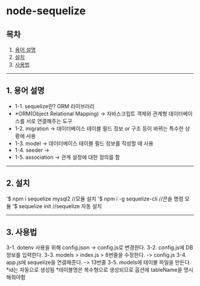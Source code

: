 # node-sequelize

## 목차

1. [용어 설명](#1.-용어-설명)
2. [설치](#2.-설치)
3. [사용법](#3.-사용법)

___

## 1. 용어 설명
* 1-1. sequelize란? ORM 라이브러리
* *ORM(Object Relational Mapping) -> 자바스크립트 객체와 관계형 데이터베이스를 서로 연결해주는 도구
* 1-2. migration -> 데이터베이스 테이블 필드 정보 or 구조 등이 바뀌는 특수한 상황에 사용
* 1-3. model -> 데이터베이스 테이블 필드 정보를 작성할 때 사용
* 1-4. seeder ->  
* 1-5. association -> 관계 설정에 대한 정의를 함
    
___

## 2. 설치
'$ npm i sequelize mysql2 //모듈 설치
'$ npm i -g sequelize-cli //콘솔 명령 모듈
'$ sequelize init //sequelize 자동 설치

___

## 3. 사용법
3-1. dotenv 사용을 위해 config.json -> config.js로 변경한다.
3-2. config.js에 DB 정보를 입력한다.
3-3. models > index.js > 8번줄을 수정한다. -> config.js
3-4. app.js에 sequelize을 연결해준다. -> 13번줄
3-5. models에 테이블 파일을 만든다.
 *id는 자동으로 생성됨
 *테이블명은 복수형으로 생성되므로 옵션에 tableName을 명시해줘야함

